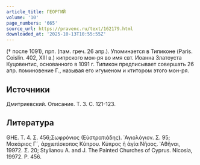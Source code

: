 ```yaml
---
article_title: ГЕОРГИЙ
volume: '10'
page_numbers: '665'
source_url: https://pravenc.ru/text/162179.html
downloaded_at: '2025-10-13T10:55:55Z'
---
```


(† после 1091), прп. (пам. греч. 26 апр.). Упоминается в Типиконе (Paris. Coislin. 402, XIII в.) кипрского мон-ря во имя свт. Иоанна Златоуста Куцовентис, основанного в 1091 г. Типикон предписывает совершать 26 апр. поминовение Г., называя его игуменом и ктитором этого мон-ря.

## Источники

Дмитриевский. Описание. Т. 3. С. 121-123.

## Литература

ΘΗΕ. Τ. 4. Σ. 456;Σωφρόνιος (Εὐστρατιάδης). ῾Αγιολόγιον. Σ. 95; Μακάριος Γ´, ἀρχιεπίσκοπος Κύπρου. Κύπρος ἡ ἁγία Νῆσος. ᾿Αθῆναι, 19972. Σ. 20; Stylianou A. and J. The Painted Churches of Cyprus. Nicosia, 19972. P. 456.
